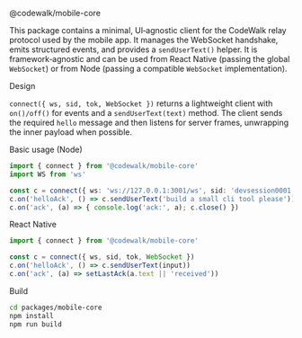 @codewalk/mobile-core

This package contains a minimal, UI‑agnostic client for the CodeWalk relay protocol used by the mobile app. It manages the WebSocket handshake, emits structured events, and provides a `sendUserText()` helper. It is framework‑agnostic and can be used from React Native (passing the global `WebSocket`) or from Node (passing a compatible `WebSocket` implementation).

Design

`connect({ ws, sid, tok, WebSocket })` returns a lightweight client with `on()/off()` for events and a `sendUserText(text)` method. The client sends the required `hello` message and then listens for server frames, unwrapping the inner payload when possible.

Basic usage (Node)

```ts
import { connect } from '@codewalk/mobile-core'
import WS from 'ws'

const c = connect({ ws: 'ws://127.0.0.1:3001/ws', sid: 'devsession0001', tok: 'devtoken0001x', WebSocket: WS as any })
c.on('helloAck', () => c.sendUserText('build a small cli tool please'))
c.on('ack', (a) => { console.log('ack:', a); c.close() })
```

React Native

```ts
import { connect } from '@codewalk/mobile-core'

const c = connect({ ws, sid, tok, WebSocket })
c.on('helloAck', () => c.sendUserText(input))
c.on('ack', (a) => setLastAck(a.text || 'received'))
```

Build

```bash
cd packages/mobile-core
npm install
npm run build
```

